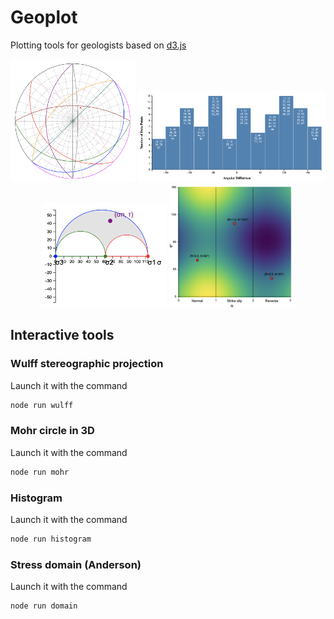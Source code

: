 # Geoplot

Plotting tools for geologists based on [d3.js](https://d3js.org/)

<center>
    <img src="media/wulff.png" alt="drawing" width="200"/>
    <img src="media/histogram.png" alt="drawing" width="300"/>
    <img src="media/mohr.png" alt="drawing" width="200"/>
    <img src="media/stress-domain.png" alt="drawing" width="200"/>
</center>

## Interactive tools

### Wulff stereographic projection

Launch it with the command
```bash
node run wulff
```

### Mohr circle in 3D
Launch it with the command
```bash
node run mohr
```

### Histogram

Launch it with the command
```bash
node run histogram
```

### Stress domain (Anderson)

Launch it with the command
```bash
node run domain
```